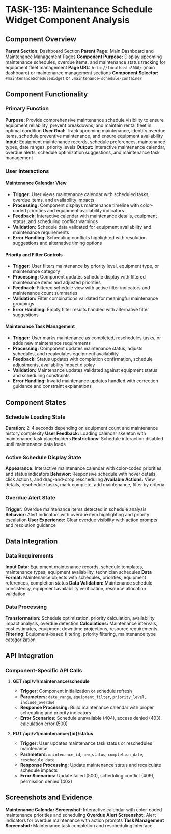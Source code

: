 # TASK-135: Maintenance Schedule Widget Component Analysis

## Component Overview
**Parent Section:** Dashboard Section
**Parent Page:** Main Dashboard and Maintenance Management Pages
**Component Purpose:** Display upcoming maintenance schedules, overdue items, and maintenance status tracking for equipment fleet management
**Page URL:** `http://localhost:8000/` (main dashboard) or maintenance management sections
**Component Selector:** `#maintenanceScheduleWidget` or `.maintenance-schedule-container`

## Component Functionality

### Primary Function
**Purpose:** Provide comprehensive maintenance schedule visibility to ensure equipment reliability, prevent breakdowns, and maintain rental fleet in optimal condition
**User Goal:** Track upcoming maintenance, identify overdue items, schedule preventive maintenance, and ensure equipment availability
**Input:** Equipment maintenance records, schedule preferences, maintenance types, date ranges, priority levels
**Output:** Interactive maintenance calendar, overdue alerts, schedule optimization suggestions, and maintenance task management

### User Interactions
#### Maintenance Calendar View
- **Trigger:** User views maintenance calendar with scheduled tasks, overdue items, and availability impacts
- **Processing:** Component displays maintenance timeline with color-coded priorities and equipment availability indicators
- **Feedback:** Interactive calendar with maintenance details, equipment status, and scheduling conflict warnings
- **Validation:** Schedule data validated for equipment availability and maintenance requirements
- **Error Handling:** Scheduling conflicts highlighted with resolution suggestions and alternative timing options

#### Priority and Filter Controls
- **Trigger:** User filters maintenance by priority level, equipment type, or maintenance category
- **Processing:** Component updates schedule display with filtered maintenance items and adjusted priorities
- **Feedback:** Filtered schedule view with active filter indicators and maintenance count summaries
- **Validation:** Filter combinations validated for meaningful maintenance groupings
- **Error Handling:** Empty filter results handled with alternative filter suggestions

#### Maintenance Task Management
- **Trigger:** User marks maintenance as completed, reschedules tasks, or adds new maintenance requirements
- **Processing:** Component updates maintenance status, adjusts schedules, and recalculates equipment availability
- **Feedback:** Status updates with completion confirmation, schedule adjustments, availability impact display
- **Validation:** Maintenance updates validated against equipment status and scheduling constraints
- **Error Handling:** Invalid maintenance updates handled with correction guidance and constraint explanations

## Component States

### Schedule Loading State
**Duration:** 2-4 seconds depending on equipment count and maintenance history complexity
**User Feedback:** Loading calendar skeleton with maintenance task placeholders
**Restrictions:** Schedule interaction disabled until maintenance data loads

### Active Schedule Display State
**Appearance:** Interactive maintenance calendar with color-coded priorities and status indicators
**Behavior:** Responsive schedule with hover details, click actions, and drag-and-drop rescheduling
**Available Actions:** View details, reschedule tasks, mark complete, add maintenance, filter by criteria

### Overdue Alert State
**Trigger:** Overdue maintenance items detected in schedule analysis
**Behavior:** Alert indicators with overdue item highlighting and priority escalation
**User Experience:** Clear overdue visibility with action prompts and resolution guidance

## Data Integration

### Data Requirements
**Input Data:** Equipment maintenance records, schedule templates, maintenance types, equipment availability, technician schedules
**Data Format:** Maintenance objects with schedules, priorities, equipment references, completion status
**Data Validation:** Maintenance schedule consistency, equipment availability verification, resource allocation validation

### Data Processing
**Transformation:** Schedule optimization, priority calculation, availability impact analysis, overdue detection
**Calculations:** Maintenance intervals, cost estimates, equipment downtime projections, resource requirements
**Filtering:** Equipment-based filtering, priority filtering, maintenance type categorization

## API Integration

### Component-Specific API Calls
1. **GET /api/v1/maintenance/schedule**
   - **Trigger:** Component initialization or schedule refresh
   - **Parameters:** `date_range`, `equipment_filter`, `priority_level`, `include_overdue`
   - **Response Processing:** Build maintenance calendar with proper scheduling and priority indicators
   - **Error Scenarios:** Schedule unavailable (404), access denied (403), calculation error (500)

2. **PUT /api/v1/maintenance/{id}/status**
   - **Trigger:** User updates maintenance task status or reschedules maintenance
   - **Parameters:** `maintenance_id`, `new_status`, `completion_date`, `reschedule_date`
   - **Response Processing:** Update maintenance status and recalculate schedule impacts
   - **Error Scenarios:** Update failed (500), scheduling conflict (409), permission denied (403)

## Screenshots and Evidence
**Maintenance Calendar Screenshot:** Interactive calendar with color-coded maintenance priorities and scheduling
**Overdue Alert Screenshot:** Alert indicators for overdue maintenance with action prompts
**Task Management Screenshot:** Maintenance task completion and rescheduling interface
